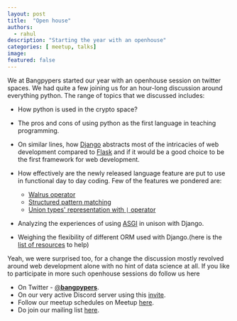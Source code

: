 ```yaml
---
layout: post
title:  "Open house"
authors: 
  - rahul
description: "Starting the year with an openhouse"
categories: [ meetup, talks]
image:
featured: false
---
```

We at Bangpypers started our year with an openhouse session on twitter spaces.
We had quite a few joining us for an hour-long discussion around everything python.
The range of topics that we discussed includes:

- How python is used in the crypto space?
- The pros and cons of using python as the first language in teaching programming.
- On similar lines, how [Django](https://www.djangoproject.com/) abstracts most of the intricacies of web development compared to [Flask](https://flask.palletsprojects.com/) and if it would be a good choice to be the first framework for web development.
- How effectively are the newly released language feature are put to use in functional day to day coding. Few of the features we pondered are:
  - [Walrus operator](https://www.python.org/dev/peps/pep-0572/)
  - [Structured pattern matching](https://www.python.org/dev/peps/pep-0436/)
  - [Union types' representation with `|` operator](https://www.python.org/dev/peps/pep-0604/)
  
- Analyzing the experiences of using [ASGI](https://asgi.readthedocs.io/en/latest/) in unison with Django.
- Weighing the flexibility of different ORM used with Django.(here is the [list of resources](https://www.fullstackpython.com/django-orm.html) to help)

Yeah, we were surprised too, for a change the discussion mostly revolved around web development alone with no hint of data science at all. If you like to participate in more such openhouse sessions do follow us here

- On Twitter - [@__bangpypers__](https://twitter.com/__bangpypers__).
- On our very active Discord server using this [invite](https://discord.com/invite/5hanJnWf9m).
- Follow our meetup schedules on Meetup [here](https://www.meetup.com/BangPypers/).
- Do join our mailing list [here](https://mail.python.org/mailman/listinfo/bangpypers).
